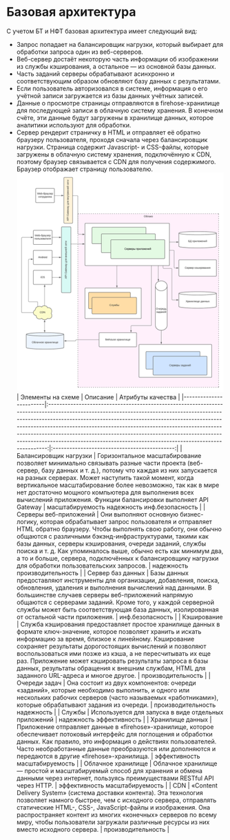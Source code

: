 # Базовая архитектура 
С учетом БТ и НФТ базовая архитектура имеет следующий вид: 
* Запрос попадает на балансировщик нагрузки, который выбирает для обработки запроса один из веб-серверов. 
* Веб-сервер достаёт некоторую часть информации об изображении из службы кэширования, а остальное — из основной базы данных. 
* Часть заданий серверы обрабатывают асинхронно и соответствующим образом обновляют базу данных с результатами.
* Если пользователь авторизовался в системе, информация о его учётной записи загружается из базы данных учётных записей. 
* Данные о просмотре страницы отправляются в firehose-хранилище для последующей записи в облачную систему хранения. В конечном счёте, эти данные будут загружены в хранилище данных, которое аналитики используют для обработки.
* Сервер рендерит страничку в HTML и отправляет её обратно браузеру пользователя, проходя сначала через балансировщик нагрузки. Страница содержит Javascript- и CSS-файлы, которые загружены в облачную систему хранения, подключённую к CDN, поэтому браузер связывается с CDN для получения содержимого. 
Браузер отображает страницу пользователю.
![alt tag](https://github.com/chukichaeva/supercoolarchitectdiploma/blob/main/image/base.png)
| Элементы на схеме      |                                                                                                                                                                                                                           Описание                                                                                                                                                                                                                           |               Атрибуты качества              |
|------------------------|:------------------------------------------------------------------------------------------------------------------------------------------------------------------------------------------------------------------------------------------------------------------------------------------------------------------------------------------------------------------------------------------------------------------------------------------------------------:|:--------------------------------------------:|
| Балансировщик нагрузки |                           Горизонтальное масштабирование позволяет минимально связывать разные части проекта (веб-сервер, базу данных и т. д.), потому что каждая из них запускается на разных серверах. Может наступить такой момент, когда вертикальное масштабирование более невозможно, так как в мире нет достаточно мощного компьютера для выполнения всех вычислений приложения. Функции балансировки выполняет  API Gateway                          | масштабируемость надежность инф.безопасность |
| Серверы веб-приложений |   Они выполняют основную бизнес-логику, которая обрабатывает запрос пользователя и отправляет HTML обратно браузеру. Чтобы выполнять свою работу, они обычно общаются с различными бэкэнд-инфраструктурами, такими как базы данных, серверы кэширования, очереди заданий, службы поиска и т. д. Как упоминалось выше, обычно есть как минимум два, а то и больше, сервера, подключённых к балансировщику нагрузки для обработки пользовательских запросов.   |        надежность  производительность        |
| Сервер баз данных      | Базы данных предоставляют инструменты для организации, добавления, поиска, обновления, удаления и выполнения вычислений над данными. В большинстве случаев серверы веб-приложений напрямую общаются с серверами заданий. Кроме того, у каждой серверной службы может быть соответствующая база данных, изолированная от остальной части приложения.                                                                                                          | инф.безопасность                             |
|       Кэширование      | Служба кэширования предоставляет простое хранилище данных в формате ключ-значение, которое позволяет хранить и искать информацию за время, близкое к линейному. Кэширование сохраняет результаты дорогостоящих вычислений и позволяют воспользоваться ими позже из кэша, а не пересчитывать их еще раз. Приложение может кэшировать результаты запроса в базы данных, результаты обращения к внешним службам, HTML для заданного URL-адреса и многое другое. |              производительность              |
|      Очереди задач     |                                                                                                                             Она состоит из двух компонентов: очереди «заданий», которые необходимо выполнить, и одного или нескольких рабочих серверов (часто называемых «работниками»), которые обрабатывают задания из очереди.                                                                                                                            |        производительность  надежность        |
|         Службы         |                                                                                                                                                                                                     Используется для запуска в виде отдельных приложений                                                                                                                                                                                                     |           надежность эффективность           |
|    Хранилище данных    |                                                                                 Приложение отправляет данные в «firehose»-хранилище, которое обеспечивает потоковый интерфейс для поглощения и обработки данных. Как правило, это информация о действиях пользователей. Часто необработанные данные преобразуются или дополняются и передаются в другие «firehose»-хранилища.                                                                                |        эффективность масштабируемость        |
|   Облачное хранилище   |                                                                                                                                                     Облачное хранилище — простой и масштабируемый способ для хранения и обмена данными через интернет, пользуясь преимуществами RESTful API через HTTP.                                                                                                                                                      |        эффективность масштабируемость        |
| CDN                    | «Content Delivery System» (система доставки контента). Эта технология позволяет намного быстрее, чем с исходного сервера, отправлять статические HTML-, CSS-, JavaScript-файлы и изображения. Она распространяет контент из многих «конечных» серверов по всему миру, чтобы пользователи загружали различные ресурсы из них вместо исходного сервера.                                                                                                        | производительность                           |
